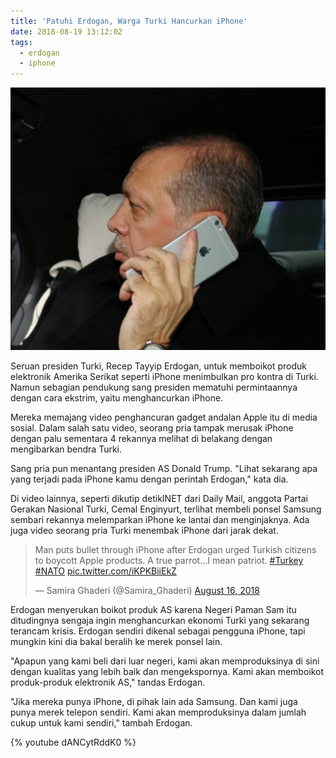 ```yaml
---
title: 'Patuhi Erdogan, Warga Turki Hancurkan iPhone'
date: 2018-08-19 13:12:02
tags:
  - erdogan
  - iphone
---
```

![Placeholder](/assets/images/4dcb7e83-9943-4c74-804a-0239b3b5b36e.jpeg)

Seruan presiden Turki, Recep Tayyip Erdogan, untuk memboikot produk elektronik Amerika Serikat seperti iPhone menimbulkan pro kontra di Turki. Namun sebagian pendukung sang presiden mematuhi permintaannya dengan cara ekstrim, yaitu menghancurkan iPhone.

Mereka memajang video penghancuran gadget andalan Apple itu di media sosial. Dalam salah satu video, seorang pria tampak merusak iPhone dengan palu sementara 4 rekannya melihat di belakang dengan mengibarkan bendra Turki.

Sang pria pun menantang presiden AS Donald Trump. "Lihat sekarang apa yang terjadi pada iPhone kamu dengan perintah Erdogan," kata dia.

Di video lainnya, seperti dikutip detikINET dari Daily Mail, anggota Partai Gerakan Nasional Turki, Cemal Enginyurt, terlihat membeli ponsel Samsung sembari rekannya melemparkan iPhone ke lantai dan menginjaknya. Ada juga video seorang pria Turki menembak iPhone dari jarak dekat. 

<blockquote class="twitter-tweet" data-conversation="none" data-lang="en"><p lang="en" dir="ltr">Man puts bullet through iPhone after  Erdogan urged Turkish citizens to boycott Apple products. A true parrot...I mean patriot. <a href="https://twitter.com/hashtag/Turkey?src=hash&amp;ref_src=twsrc%5Etfw">#Turkey</a> <a href="https://twitter.com/hashtag/NATO?src=hash&amp;ref_src=twsrc%5Etfw">#NATO</a> <a href="https://t.co/iKPKBiiEkZ">pic.twitter.com/iKPKBiiEkZ</a></p>&mdash; Samira Ghaderi (@Samira_Ghaderi) <a href="https://twitter.com/Samira_Ghaderi/status/1030115400544133122?ref_src=twsrc%5Etfw">August 16, 2018</a></blockquote>
<script async src="https://platform.twitter.com/widgets.js" charset="utf-8"></script>

Erdogan menyerukan boikot produk AS karena Negeri Paman Sam itu ditudingnya sengaja ingin menghancurkan ekonomi Turki yang sekarang terancam krisis. Erdogan sendiri dikenal sebagai pengguna iPhone, tapi mungkin kini dia bakal beralih ke merek ponsel lain.

"Apapun yang kami beli dari luar negeri, kami akan memproduksinya di sini dengan kualitas yang lebih baik dan mengekspornya. Kami akan memboikot produk-produk elektronik AS," tandas Erdogan.

"Jika mereka punya iPhone, di pihak lain ada Samsung. Dan kami juga punya merek telepon sendiri. Kami akan memproduksinya dalam jumlah cukup untuk kami sendiri," tambah Erdogan.

{% youtube dANCytRddK0 %}